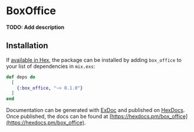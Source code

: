 # BoxOffice

**TODO: Add description**

## Installation

If [available in Hex](https://hex.pm/docs/publish), the package can be installed
by adding `box_office` to your list of dependencies in `mix.exs`:

```elixir
def deps do
  [
    {:box_office, "~> 0.1.0"}
  ]
end
```

Documentation can be generated with [ExDoc](https://github.com/elixir-lang/ex_doc)
and published on [HexDocs](https://hexdocs.pm). Once published, the docs can
be found at [https://hexdocs.pm/box_office](https://hexdocs.pm/box_office).

